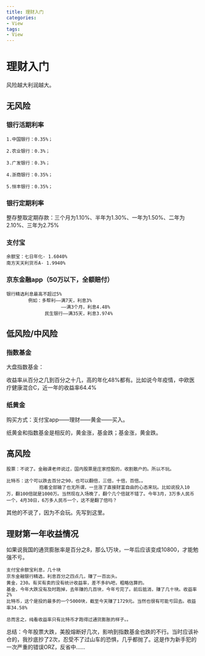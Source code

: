 ```yaml
---
title: 理财入门
categories:
- View
tags:
- View
---
```

理财入门
===
风险越大利润越大。

## 无风险
### 银行活期利率
```
1.中国银行：0.35%；

2.农业银行：0.3%；

3.广发银行：0.3%；

4.浙商银行：0.35%；

5.恒丰银行：0.35%；
```
### 银行定期利率
整存整取定期存款：三个月为1.10%、半年为1.30%、一年为1.50%、二年为2.10%、三年为2.75%

### 支付宝
```
余额宝：七日年化- 1.6040%
南方天天利货币A- 1.9940%
```
### 京东金融app（50万以下，全额赔付）
```
银行精选利息最高不超过5%
		例如：多帮利——满7天，利息3%
					——满3个月，利息4.48%
			  民生银行——满35天，利息3.974%
```
## 低风险/中风险
### 指数基金
大盘指数基金：

收益率从百分之几到百分之十几，高的年化48%都有。比如说今年疫情，中欧医疗健康混合C，近一年的收益率64.4%

### 纸黄金
购买方式：支付宝app——理财——黄金——买入。

纸黄金和指数基金是相反的，黄金涨，基金跌；基金涨，黄金跌。
## 高风险
```
股票：不说了。金融课老师说过，国内股票是庄家控股的，收割散户的。所以不玩。

比特币：这个可以跌去百分之90，也可以翻倍，三倍，十倍，百倍。。
			抱着全部输了也无所谓，一旦涨了直接财富自由的心态来玩。比如说投入10万，翻100倍就是1000万。当然现在入场晚了，翻个几个倍就不错了。今年3月，3万多人民币一个，4月30日，6万多人民币一个，这不是翻了倍吗？
```
其他的不说了，因为不会玩。先写到这里。

## 理财第一年收益情况
如果说我国的通货膨胀率是百分之8，那么1万块，一年后应该变成10800，才能勉强不亏。

```
支付宝余额宝利息，几十块
京东金融银行精选，利息百分之四点几，赚了一百出头。
黄金，230。有买有卖的没有统计收益率，差不多8%吧，粗略估算的。
基金，今年大跌没有及时跑掉，去年赚的几百块，今年亏完了。前后抵消，赚了几十块。收益率2%
比特币，这个是投的最多的一个5000块，截至今天赚了1729元。当然也很有可能亏回去。收益率34.58%

总而言之，纯看收益率只有比特币才跑得过通货膨胀的样子。。
```
总结：今年股票大跌，美股熔断好几次，影响到指数基金也跌的不行。当时应该补仓的，我抄底抄了2次，忍受不了过山车的恐惧，几乎都抛了。这是作为新手犯的一次严重的错误ORZ，反省中…… 




